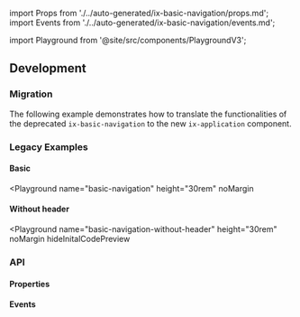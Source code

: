 import Props from './../auto-generated/ix-basic-navigation/props.md';
import Events from './../auto-generated/ix-basic-navigation/events.md';

import Playground from '@site/src/components/PlaygroundV3';

## Development

### Migration

The following example demonstrates how to translate the functionalities of the deprecated `ix-basic-navigation` to the new `ix-application` component.

<Playground
name="basic-navigation-migration"
height="35rem"
noMargin>
</Playground>

### Legacy Examples

#### Basic

<Playground
name="basic-navigation"
height="30rem"
noMargin

> </Playground>

#### Without header

<Playground
name="basic-navigation-without-header"
height="30rem"
noMargin
hideInitalCodePreview

> </Playground>

### API

#### Properties

<Props />

#### Events

<Events />
